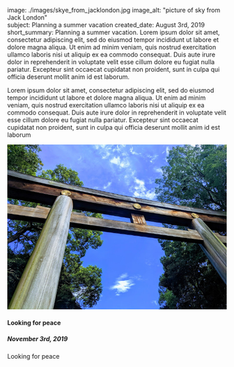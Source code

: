 image: ./images/skye_from_jacklondon.jpg
image_alt: "picture of sky from Jack London"  
subject: Planning a summer vacation
created_date: August 3rd, 2019
short_summary: Planning a summer vacation. Lorem ipsum dolor sit amet, consectetur adipiscing elit, sed do eiusmod tempor incididunt ut labore et dolore magna aliqua. Ut enim ad minim veniam, quis nostrud exercitation ullamco laboris nisi ut aliquip ex ea commodo consequat. Duis aute irure dolor in reprehenderit in voluptate velit esse cillum dolore eu fugiat nulla pariatur. Excepteur sint occaecat cupidatat non proident, sunt in culpa qui officia deserunt mollit anim id est laborum.


<p>Lorem ipsum dolor sit amet, consectetur adipiscing elit, sed do eiusmod tempor incididunt ut labore et dolore magna aliqua. Ut enim ad minim veniam, quis nostrud exercitation ullamco laboris nisi ut aliquip ex ea commodo consequat. Duis aute irure dolor in reprehenderit in voluptate velit esse cillum dolore eu fugiat nulla pariatur. Excepteur sint occaecat cupidatat non proident, sunt in culpa qui officia deserunt mollit anim id est laborum</p>

<div class="row main">
  <div class="media">
    <img class="mr-3 media_image" src="./images/maiji_shrine_trii_gate.jpg" alt="Sample photo">
    <div class="media-body">
      <h4>Looking for peace</h4>
      <h5>November 3rd, 2019</h5>
      <p>Looking for peace</p>
    </div>
  </div>
</div>
